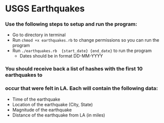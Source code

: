 # USGS Earthquakes

### Use the following steps to setup and run the program:
* Go to directory in terminal
* Run `chmod +x earthquakes.rb` to change permissions so you can run the program
* Run `./earthquakes.rb  {start_date} {end_date}` to run the program
  * Dates should be in format DD-MM-YYYY
### You should receive back a list of hashes with the first 10 earthquakes to
### occur that were felt in LA. Each will contain the following data:
* Time of the earthquake
* Location of the earthquake (City, State)
* Magnitude of the earthquake
* Distance of the earthquake from LA (in miles)
